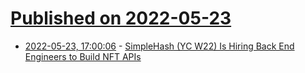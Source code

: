 # [Published on 2022-05-23](index.md)

* [2022-05-23, 17:00:06](https://news.ycombinator.com/item?id=31481629) - [SimpleHash (YC W22) Is Hiring Back End Engineers to Build NFT APIs](https://www.ycombinator.com/companies/simplehash/jobs/ID7qnlS-senior-backend-api-engineer)

